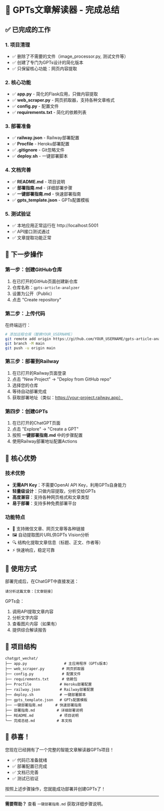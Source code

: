 # 🎉 GPTs文章解读器 - 完成总结

## ✅ 已完成的工作

### 1. 项目清理
- ✅ 删除了不需要的文件（image_processor.py, 测试文件等）
- ✅ 创建了专门为GPTs设计的简化版本
- ✅ 只保留核心功能：网页内容提取

### 2. 核心功能
- ✅ **app.py** - 简化的Flask应用，只做内容提取
- ✅ **web_scraper.py** - 网页抓取器，支持各种文章格式
- ✅ **config.py** - 配置文件
- ✅ **requirements.txt** - 简化的依赖列表

### 3. 部署准备
- ✅ **railway.json** - Railway部署配置
- ✅ **Procfile** - Heroku部署配置
- ✅ **.gitignore** - Git忽略文件
- ✅ **deploy.sh** - 一键部署脚本

### 4. 文档完善
- ✅ **README.md** - 项目说明
- ✅ **部署指南.md** - 详细部署步骤
- ✅ **一键部署指南.md** - 快速部署指南
- ✅ **gpts_template.json** - GPTs配置模板

### 5. 测试验证
- ✅ 本地应用正常运行在 http://localhost:5001
- ✅ API接口测试通过
- ✅ 文章提取功能正常

## 🚀 下一步操作

### 第一步：创建GitHub仓库
1. 在已打开的GitHub页面创建新仓库
2. 仓库名称：`gpts-article-analyzer`
3. 设置为公开（Public）
4. 点击 "Create repository"

### 第二步：上传代码
在终端运行：
```bash
# 添加远程仓库（替换YOUR_USERNAME）
git remote add origin https://github.com/YOUR_USERNAME/gpts-article-analyzer.git
git branch -M main
git push -u origin main
```

### 第三步：部署到Railway
1. 在已打开的Railway页面登录
2. 点击 "New Project" → "Deploy from GitHub repo"
3. 选择您的仓库
4. 等待自动部署完成
5. 获取部署地址（类似：https://your-project.railway.app）

### 第四步：创建GPTs
1. 在已打开的ChatGPT页面
2. 点击 "Explore" → "Create a GPT"
3. 按照 **一键部署指南.md** 中的步骤配置
4. 使用Railway部署地址配置Actions

## 🎯 核心优势

### 技术优势
- **无需API Key**：不需要OpenAI API Key，利用GPTs自身能力
- **轻量级设计**：只做内容提取，分析交给GPTs
- **高度兼容**：支持各种网页格式和文章类型
- **易于部署**：支持多种免费部署平台

### 功能特点
- 📄 支持微信文章、网页文章等各种链接
- 🖼️ 自动提取图片URL供GPTs Vision分析
- 🔍 结构化提取文章信息（标题、正文、作者等）
- ⚡ 快速响应，稳定可靠

## 📱 使用方式

部署完成后，在ChatGPT中直接发送：
```
请分析这篇文章：[文章链接]
```

GPTs会：
1. 调用API提取文章内容
2. 分析文字内容
3. 查看图片内容（如果有）
4. 提供综合解读报告

## 🔧 项目结构

```
chatgpt_wechat/
├── app.py                 # 主应用程序（GPTs版本）
├── web_scraper.py        # 网页抓取器
├── config.py             # 配置文件
├── requirements.txt      # 依赖包
├── Procfile             # Heroku部署配置
├── railway.json         # Railway部署配置
├── deploy.sh            # 一键部署脚本
├── gpts_template.json   # GPTs配置模板
├── 一键部署指南.md      # 快速部署指南
├── 部署指南.md          # 详细部署说明
├── README.md            # 项目说明
└── 完成总结.md          # 本文档
```

## 🎊 恭喜！

您现在已经拥有了一个完整的智能文章解读器GPTs项目！

- ✅ 代码已准备就绪
- ✅ 部署配置已完成
- ✅ 文档已完善
- ✅ 测试已验证

按照上述步骤操作，您就能成功部署并创建GPTs了！

---

**需要帮助？** 查看 `一键部署指南.md` 获取详细步骤说明。
